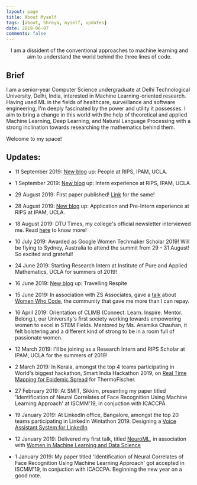 ```yaml
---
layout: page
title: About Myself
tags: [about, Shreya, myself, updates]
date: 2019-06-07
comments: false
---
```

    
<center>I am a dissident of the conventional approaches to machine learning and aim to understand the world behind the three lines of code.</center>
<!-- <center><a href="http://ShreyaGupta08.github.io"><b>I</b></a> am a third year undergrauate at Delhi Technological University, Delhi, India. Welcome to my space.</center> -->

## Brief 
I am a senior-year Computer Science undergraduate at Delhi Technological University, Delhi, India, interested in Machine Learning-oriented research. Having used ML in the fields of healthcare, surveillance and software engineering, I'm deeply fascinated by the power and utility it possesses. I aim to bring a change in this world with the help of theoretical and applied Machine Learning, Deep Learning, and Natural Language Processing with a strong inclination towards researching the mathematics behind them. 

Welcome to my space!

## Updates:

* 11 September 2019: [New blog](https://shreyagupta08.github.io/rips-internship-people/) up: People at RIPS, IPAM, UCLA.

* 1 September 2019: [New blog](https://shreyagupta08.github.io/rips-internship-2019/) up: Intern experience at RIPS, IPAM, UCLA.

* 29 August 2019: First paper published! [Link](https://doi.org/10.1007/978-981-13-8798-2_2) for the same!

* 28 August 2019: [New blog](https://shreyagupta08.github.io/rips-internship-application-2019/) up: Application and Pre-Intern experience at RIPS at IPAM, UCLA.  

* 18 August 2019: DTU Times, my college's official newsletter interviewed me. Read [here](https://dtutimes.me/blog/university-of-california-los-angeles-internship-interview-456?fbclid=IwAR0sks9EU4eKGoFPEP6E9C_W3o7YmbV-0dNC0dQGntX7PcDLkuvZ72sE0xA) to know more!

* 10 July 2019: Awarded as Google Women Techmaker Scholar 2019! Will be flying to Sydney, Australia to attend the summit from 29 - 31 August! So excited and grateful!

* 24 June 2019: Starting Research Intern at Institute of Pure and Applied Mathematics, UCLA for summers of 2019!

* 16 June 2019: [New blog](https://shreyagupta08.github.io/respite/) up: Travelling Respite 

* 15 June 2019: In association with ZS Associates, gave a [talk](https://bit.ly/2Ija5pk) about [Women Who Code](https://womenwhocode.com), the community that gave me more than I can repay.

* 16 April 2019: Orientation of CLIMB (Connect. Learn. Inspire. Mentor. Belong.), our University's first society working towards empowering women to excel in STEM Fields. Mentored by Ms. Anamika Chauhan, it felt bolstering and a different kind of strong to be in a room full of passionate women. 

* 12 March 2019: I'll be joining as a Research Intern and RIPS Scholar at IPAM, UCLA for the summers of 2019!

* 2 March 2019: In Kerala, amongst the top 4 teams participating in World's biggest hackathon, Smart India Hackathon 2019, on [Real Time Mapping for Epidemic Spread](https://github.com/ShreyaGupta08/Epidemic-Spread-SIH) for ThermoFischer.

* 27 February 2019: At SMIT, Sikkim, presenting my paper titled 'Identification of Neural Correlates of Face Recognition Using Machine Learning Approach' at ISCMM'19, in conjuction with ICACCPA

* 19 January 2019: At LinkedIn office, Bangalore, amongst the top 20 teams participating in LinkedIn Wintathon 2019. Designing a [Voice Assistant System for LinkedIn](https://github.com/ShreyaGupta08/Voice-Assistant-LinkedIn)

* 12 January 2019: Delivered my first talk, titled [NeuroML](https://bit.ly/2IKafVB), in association with [Women in Machine Learning and Data Science](https://www.facebook.com/delhiwimlds) 

* 1 January 2019: My paper titled 'Identification of Neural Correlates of Face Recognition Using Machine Learning Approach' got accepted in ISCMM'19, in conjuction with ICACCPA. Beginning the new year on a good note.

<!-- ## Preview

{% capture images %}
    https://cloud.githubusercontent.com/assets/754514/14509720/61c61058-01d6-11e6-93ab-0918515ecd56.png
    https://cloud.githubusercontent.com/assets/754514/14509716/61ac6c8e-01d6-11e6-879f-8308883de790.png
{% endcapture %}
{% include gallery images=images caption="Screenshots of Moon Theme" cols=2 %}

See a [live version of Moon](http://taylantatli.github.io/Moon) hosted on GitHub.

## Getting Started

To learn how to install and use this theme check out the [Setup Guide](http://taylantatli.me/Moon/moon-theme/) for more information.
      
[Install Moon](https://github.com/TaylanTatli/Moon){: .btn}
 -->
